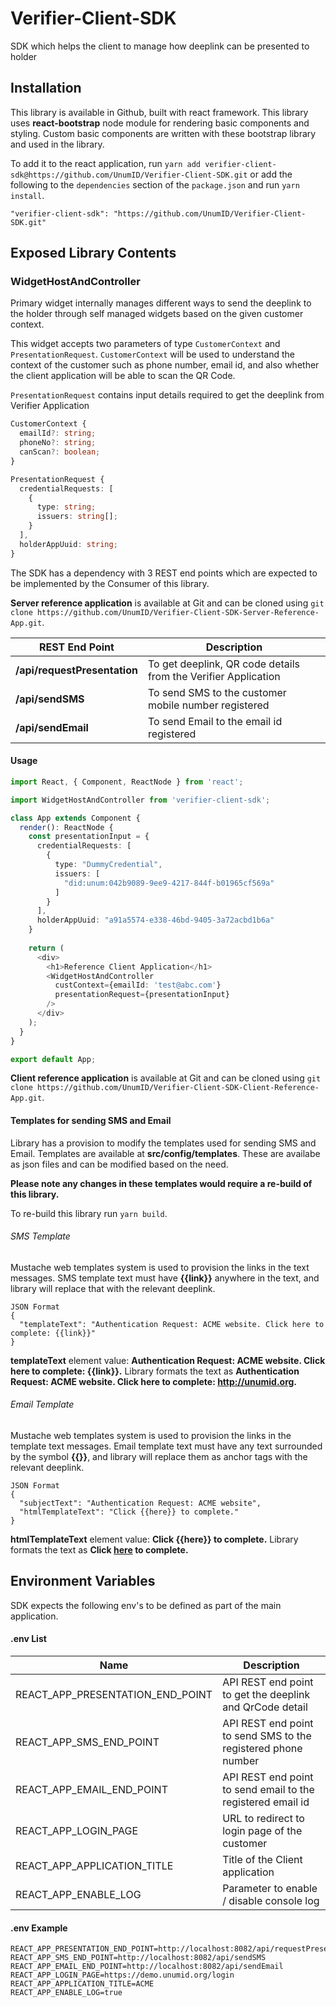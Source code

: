 # Verifier-Client-SDK
SDK which helps the client to manage how deeplink can be presented to holder

## Installation
This library is available in Github, built with react framework. This library uses **react-bootstrap** node module for rendering basic components and styling.  Custom basic components are written with these bootstrap library and used in the library.  

To add it to the react application, run `yarn add verifier-client-sdk@https://github.com/UnumID/Verifier-Client-SDK.git` or add the following to the `dependencies` section of the `package.json` and run `yarn install`.

```
"verifier-client-sdk": "https://github.com/UnumID/Verifier-Client-SDK.git"
```

## Exposed Library Contents
### WidgetHostAndController
Primary widget internally manages different ways to send the deeplink to the holder through self managed widgets based on the given customer context.

This widget accepts two parameters of type `CustomerContext` and `PresentationRequest`.
`CustomerContext` will be used to understand the context of the customer such as phone number, email id, and also whether the client 
application will be able to scan the QR Code.

`PresentationRequest` contains input details required to get the deeplink from Verifier Application

```typescript
CustomerContext {
  emailId?: string;
  phoneNo?: string;
  canScan?: boolean;
}

PresentationRequest {
  credentialRequests: [
    {
      type: string;
      issuers: string[];
    }
  ],
  holderAppUuid: string;
}
```

The SDK has a dependency with 3 REST end points which are expected to be implemented by the Consumer of this library.  

**Server reference application** is available at Git and can be cloned using 
`git clone https://github.com/UnumID/Verifier-Client-SDK-Server-Reference-App.git`. 

REST End Point | Description
-------------- | -----------
**/api/requestPresentation** | To get deeplink, QR code details from the Verifier Application
**/api/sendSMS** | To send SMS to the customer mobile number registered
**/api/sendEmail** | To send Email to the email id registered 

#### Usage
```typescript
import React, { Component, ReactNode } from 'react';

import WidgetHostAndController from 'verifier-client-sdk';

class App extends Component {
  render(): ReactNode {
    const presentationInput = {
      credentialRequests: [
        {
          type: "DummyCredential",
          issuers: [
            "did:unum:042b9089-9ee9-4217-844f-b01965cf569a"
          ]
        }
      ],
      holderAppUuid: "a91a5574-e338-46bd-9405-3a72acbd1b6a"	
    }
	
    return (
      <div>
        <h1>Reference Client Application</h1>
        <WidgetHostAndController
          custContext={emailId: 'test@abc.com'}
          presentationRequest={presentationInput}
        />
      </div>
    );
  }
}

export default App;
```

**Client reference application** is available at Git and can be cloned using 
`git clone https://github.com/UnumID/Verifier-Client-SDK-Client-Reference-App.git`. 

#### Templates for sending SMS and Email

Library has a provision to modify the templates used for sending SMS and Email.  Templates are available at **src/config/templates**.
These are availabe as json files and can be modified based on the need.  

**Please note any changes in these templates would require a re-build of this library.**

To re-build this library run `yarn build`.

###### SMS Template

Mustache web templates system is used to provision the links in the text messages.  SMS template text must have **{{link}}** anywhere in the text, and library will replace that with the relevant deeplink.

```
JSON Format
{
  "templateText": "Authentication Request: ACME website. Click here to complete: {{link}}"
}
```

**templateText** element value: **Authentication Request: ACME website. Click here to complete: {{link}}.**
Library formats the text as **Authentication Request: ACME website. Click here to complete: http://unumid.org.**

###### Email Template

Mustache web templates system is used to provision the links in the template text messages.  Email template text must have any text surrounded by the symbol **{{}}**, and library will replace them as anchor tags with the relevant deeplink.

```
JSON Format
{
  "subjectText": "Authentication Request: ACME website",
  "htmlTemplateText": "Click {{here}} to complete."
}
```

**htmlTemplateText** element value: **Click {{here}} to complete.**
Library formats the text as **Click [here](http://unumid.org) to complete.**


## Environment Variables

SDK expects the following env's to be defined as part of the main application.

#### .env List

Name | Description
---- | -----------
REACT_APP_PRESENTATION_END_POINT | API REST end point to get the deeplink and QrCode detail
REACT_APP_SMS_END_POINT | API REST end point to send SMS to the registered phone number
REACT_APP_EMAIL_END_POINT | API REST end point to send email to the registered email id
REACT_APP_LOGIN_PAGE | URL to redirect to login page of the customer
REACT_APP_APPLICATION_TITLE | Title of the Client application
REACT_APP_ENABLE_LOG | Parameter to enable / disable console log

#### .env Example
```
REACT_APP_PRESENTATION_END_POINT=http://localhost:8082/api/requestPresentation
REACT_APP_SMS_END_POINT=http://localhost:8082/api/sendSMS
REACT_APP_EMAIL_END_POINT=http://localhost:8082/api/sendEmail
REACT_APP_LOGIN_PAGE=https://demo.unumid.org/login
REACT_APP_APPLICATION_TITLE=ACME
REACT_APP_ENABLE_LOG=true
```